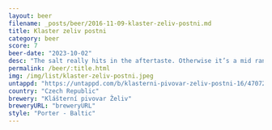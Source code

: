 ```yaml
---
layout: beer
filename: _posts/beer/2016-11-09-klaster-zeliv-postni.md
title: Klaster zeliv postni
category: beer
score: 7
beer-date: "2023-10-02"
desc: "The salt really hits in the aftertaste. Otherwise it’s a mid range porter. Bonus points for being interesting"
permalink: /beer/:title.html
img: /img/list/klaster-zeliv-postni.jpeg
untappd: "https://untappd.com/b/klasterni-pivovar-zeliv-postni-16/4707245"
country: "Czech Republic"
brewery: "Klášterní pivovar Želiv"
breweryURL: "breweryURL"
style: "Porter - Baltic"
---
```

